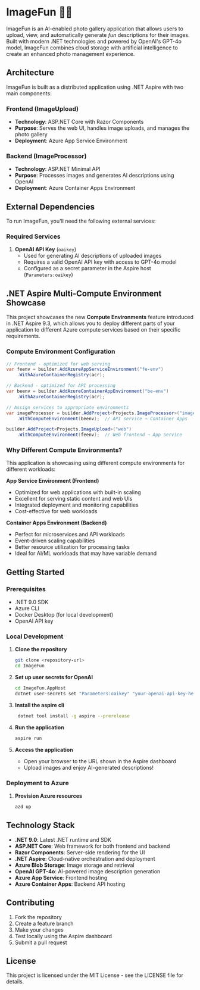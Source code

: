 # ImageFun 📸✨

ImageFun is an AI-enabled photo gallery application that allows users to upload, view, and automatically generate *fun* descriptions for their images. Built with modern .NET technologies and powered by OpenAI's GPT-4o model, ImageFun combines cloud storage with artificial intelligence to create an enhanced photo management experience.

## Architecture

ImageFun is built as a distributed application using .NET Aspire with two main components:

### Frontend (ImageUpload)
- **Technology**: ASP.NET Core with Razor Components
- **Purpose**: Serves the web UI, handles image uploads, and manages the photo gallery
- **Deployment**: Azure App Service Environment

### Backend (ImageProcessor)
- **Technology**: ASP.NET Minimal API
- **Purpose**: Processes images and generates AI descriptions using OpenAI
- **Deployment**: Azure Container Apps Environment

## External Dependencies

To run ImageFun, you'll need the following external services:

### Required Services

1. **OpenAI API Key** (`oaikey`)
   - Used for generating AI descriptions of uploaded images
   - Requires a valid OpenAI API key with access to GPT-4o model
   - Configured as a secret parameter in the Aspire host (`Parameters:oaikey`)

## .NET Aspire Multi-Compute Environment Showcase

This project showcases the new **Compute Environments** feature introduced in .NET Aspire 9.3, which allows you to deploy different parts of your application to different Azure compute services based on their specific requirements.

### Compute Environment Configuration

```csharp
// Frontend - optimized for web serving
var feenv = builder.AddAzureAppServiceEnvironment("fe-env")
    .WithAzureContainerRegistry(acr);

// Backend - optimized for API processing
var beenv = builder.AddAzureContainerAppEnvironment("be-env")
    .WithAzureContainerRegistry(acr);

// Assign services to appropriate environments
var imageProcessor = builder.AddProject<Projects.ImageProcessor>("imageprocessor")
    .WithComputeEnvironment(beenv);  // API service → Container Apps

builder.AddProject<Projects.ImageUpload>("web")
    .WithComputeEnvironment(feenv);  // Web frontend → App Service
```

### Why Different Compute Environments?

This application is showcasing using different compute environments for different workloads:

**App Service Environment (Frontend)**
- Optimized for web applications with built-in scaling
- Excellent for serving static content and web UIs
- Integrated deployment and monitoring capabilities
- Cost-effective for web workloads

**Container Apps Environment (Backend)**
- Perfect for microservices and API workloads
- Event-driven scaling capabilities
- Better resource utilization for processing tasks
- Ideal for AI/ML workloads that may have variable demand

## Getting Started

### Prerequisites

- .NET 9.0 SDK
- Azure CLI
- Docker Desktop (for local development)
- OpenAI API key

### Local Development

1. **Clone the repository**
   ```bash
   git clone <repository-url>
   cd ImageFun
   ```

2. **Set up user secrets for OpenAI**
   ```bash
   cd ImageFun.AppHost
   dotnet user-secrets set "Parameters:oaikey" "your-openai-api-key-here"
   ```

3. **Install the aspire cli**
   ```bash
    dotnet tool install -g aspire --prerelease
   ```

4. **Run the application**
   ```bash
   aspire run
   ```

5. **Access the application**
   - Open your browser to the URL shown in the Aspire dashboard
   - Upload images and enjoy AI-generated descriptions!

### Deployment to Azure

1. **Provision Azure resources**
   ```bash
   azd up
   ```

## Technology Stack

- **.NET 9.0**: Latest .NET runtime and SDK
- **ASP.NET Core**: Web framework for both frontend and backend
- **Razor Components**: Server-side rendering for the UI
- **.NET Aspire**: Cloud-native orchestration and deployment
- **Azure Blob Storage**: Image storage and retrieval
- **OpenAI GPT-4o**: AI-powered image description generation
- **Azure App Service**: Frontend hosting
- **Azure Container Apps**: Backend API hosting

## Contributing

1. Fork the repository
2. Create a feature branch
3. Make your changes
4. Test locally using the Aspire dashboard
5. Submit a pull request

## License

This project is licensed under the MIT License - see the LICENSE file for details.
